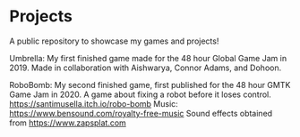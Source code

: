 # Projects

A public repository to showcase my games and projects!

Umbrella:
My first finished game made for the 48 hour Global Game Jam in 2019. Made in collaboration with Aishwarya, Connor Adams, and Dohoon.

RoboBomb:
My second finished game, first published for the 48 hour GMTK Game Jam in 2020. A game about fixing a robot before it loses control.
https://santimusella.itch.io/robo-bomb
Music: https://www.bensound.com/royalty-free-music 
Sound effects obtained from https://www.zapsplat.com